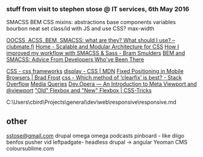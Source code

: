 
### stuff from visit to stephen stose @ IT services, 6th May 2016

SMACSS
BEM
CSS mixins: abstractions base components variables
bourbon neat
set class/id with JS and use CSS?
max-width

[OOCSS, ACSS, BEM, SMACSS: what are they? What should I use? – clubmate.fi](http://clubmate.fi/oocss-acss-bem-smacss-what-are-they-what-should-i-use/)
[Home - Scalable and Modular Architecture for CSS](https://smacss.com/)
[How I improved my workflow with SMACSS & Sass - Bram Smulders](http://bramsmulders.com/how-i-improved-my-workflow-with-smacss-sass.html)
[BEM and SMACSS: Advice From Developers Who've Been There](http://www.sitepoint.com/bem-smacss-advice-from-developers/)

[CSS - css frameworks](http://learnlayout.com/frameworks.html)
[display - CSS | MDN](https://developer.mozilla.org/en-US/docs/Web/CSS/display)
[Fixed Positioning in Mobile Browsers | Brad Frost](http://bradfrost.com/blog/mobile/fixed-position/)
[css - Which method of ‘clearfix’ is best? - Stack Overflow](http://stackoverflow.com/questions/211383/which-method-of-clearfix-is-best)
[Media Queries](http://mediaqueri.es/)
[Dev.Opera — An Introduction to Meta Viewport and @viewport](https://dev.opera.com/articles/an-introduction-to-meta-viewport-and-viewport/)
["Old" Flexbox and "New" Flexbox | CSS-Tricks](https://css-tricks.com/old-flexbox-and-new-flexbox/)

C:\Users\cbird\Projects\general\dev\web\responsive\responsive.md

## other

sstose@gmail.com
drupal omega
omega podcasts
pinboard - like diigo
benfox pusher vid leftpadgate- 
headless drupal -> angular
Yeoman CMS
coloursublime.com
